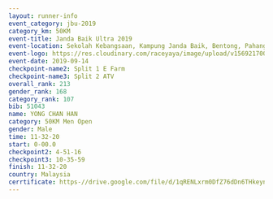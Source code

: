 ```yaml
---
layout: runner-info 
event_category: jbu-2019 
category_km: 50KM 
event-title: Janda Baik Ultra 2019
event-location: Sekolah Kebangsaan, Kampung Janda Baik, Bentong, Pahang, Malaysia 
event-logo: https://res.cloudinary.com/raceyaya/image/upload/v1569217009/logo/janda-baik_vch1pc.jpg 
event-date: 2019-09-14 
checkpoint-name2: Split 1 E Farm 
checkpoint-name3: Split 2 ATV 
overall_rank: 213
gender_rank: 168
category_rank: 107
bib: 51043
name: YONG CHAN HAN
category: 50KM Men Open
gender: Male
time: 11-32-20
start: 0-00.0
checkpoint2: 4-51-16
checkpoint3: 10-35-59
finish: 11-32-20
country: Malaysia
cerrtificate: https-//drive.google.com/file/d/1qRENLxrm0DfZ76dDn6THkeynEmX62lkY/view?usp=sharing
---
```

